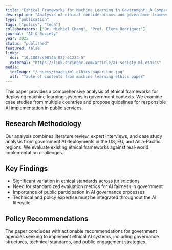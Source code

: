 ```yaml
---
title: "Ethical Frameworks for Machine Learning in Government: A Comparative Analysis"
description: "Analysis of ethical considerations and governance frameworks for AI deployment in public sector applications"
type: "publication"
tags: ["policy", "tech"]
collaborators: ["Dr. Michael Chang", "Prof. Elena Rodriguez"]
journal: "AI & Society"
year: 2022
status: "published"
featured: false
links:
  doi: "10.1007/s00146-022-01234-5"
  external: "https://link.springer.com/article/ai-society-ml-ethics"
media:
  tocImage: "/assets/images/ml-ethics-paper-toc.jpg"
  alt: "Table of contents from machine learning ethics paper"
---
```


This paper provides a comprehensive analysis of ethical frameworks for deploying machine learning systems in government contexts. We examine case studies from multiple countries and propose guidelines for responsible AI implementation in public services.

## Research Methodology

Our analysis combines literature review, expert interviews, and case study analysis from government AI deployments in the US, EU, and Asia-Pacific regions. We evaluate existing ethical frameworks against real-world implementation challenges.

## Key Findings

- Significant variation in ethical standards across jurisdictions
- Need for standardized evaluation metrics for AI fairness in government
- Importance of public participation in AI governance processes
- Technical and policy expertise must be integrated throughout the AI lifecycle

## Policy Recommendations

The paper concludes with actionable recommendations for government agencies seeking to implement ethical AI systems, including governance structures, technical standards, and public engagement strategies.